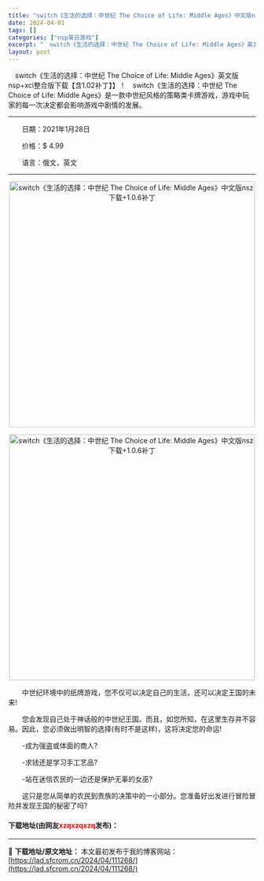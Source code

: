 ```yaml
---
title: "switch《生活的选择：中世纪 The Choice of Life: Middle Ages》中文版nsz下载+1.0.6补丁"
date: 2024-04-01
tags: []
categories: ["nsp英日游戏"]
excerpt: "　switch《生活的选择：中世纪 The Choice of Life: Middle Ages》英文版nsp+xci整合版下载【含1.02补丁】】！　switch《生活的选择：中世纪 The Choice of Life: Middle Ages》是一款中世纪风格的策略类卡牌游戏，游戏中玩家的每&hellip;"
layout: post
---
```


 <p>　switch《生活的选择：中世纪 The Choice of Life: Middle Ages》英文版nsp+xci整合版下载【含1.02补丁】】！　switch《生活的选择：中世纪 The Choice of Life: Middle Ages》是一款中世纪风格的策略类卡牌游戏，游戏中玩家的每一次决定都会影响游戏中剧情的发展。</p> <hr /> <p>　　日期：2021年1月28日</p> <p>　　价格：$ 4.99</p> <p>　　语言：俄文，英文</p> <hr /> <p align="center"><img align="" border="0" src="https://www.2023game.com/d/file/p/2021/01-22/6e4b7461b61916029b1314ebc1b9e00f.jpg" width="500" alt="switch《生活的选择：中世纪 The Choice of Life: Middle Ages》中文版nsz下载+1.0.6补丁" /></p> <p align="center"><img align="" border="0" src="https://www.2023game.com/d/file/p/2021/01-22/97ce83f2cf139f119de5ff8762c9c553.jpg" width="500" alt="switch《生活的选择：中世纪 The Choice of Life: Middle Ages》中文版nsz下载+1.0.6补丁" /></p> <p>　　中世纪环境中的纸牌游戏，您不仅可以决定自己的生活，还可以决定王国的未来!</p> <p>　　您会发现自己处于神话般的中世纪王国。而且，如您所知，在这里生存并不容易。因此，您必须做出明智的选择(有时不是这样)，这将决定您的命运!</p> <p>　　-成为强盗或体面的商人?</p> <p>　　-求钱还是学习手工艺品?</p> <p>　　-站在迷信农民的一边还是保护无辜的女巫?</p> <p>　　这只是您从简单的农民到贵族的决策中的一小部分。您准备好出发进行冒险冒险并发现王国的秘密了吗?</p> <p><h4>下载地址(由网友<font color="red">xzqxzqxzq</font>发布)：</h4></p> 

---
📖 **下载地址/原文地址：** 本文最初发布于我的博客网站：[https://lad.sfcrom.cn/2024/04/111268/](https://lad.sfcrom.cn/2024/04/111268/)
